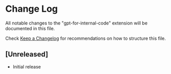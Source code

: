 # Change Log

All notable changes to the "gpt-for-internal-code" extension will be documented in this file.

Check [Keep a Changelog](http://keepachangelog.com/) for recommendations on how to structure this file.

## [Unreleased]

- Initial release